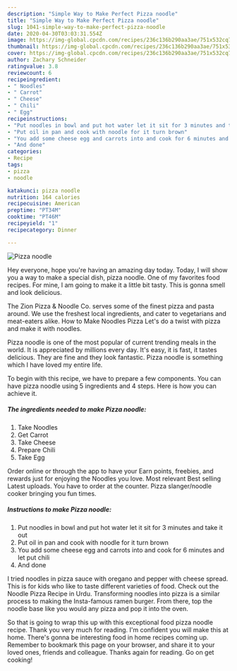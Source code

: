 ```yaml
---
description: "Simple Way to Make Perfect Pizza noodle"
title: "Simple Way to Make Perfect Pizza noodle"
slug: 1041-simple-way-to-make-perfect-pizza-noodle
date: 2020-04-30T03:03:31.554Z
image: https://img-global.cpcdn.com/recipes/236c136b290aa3ae/751x532cq70/pizza-noodle-recipe-main-photo.jpg
thumbnail: https://img-global.cpcdn.com/recipes/236c136b290aa3ae/751x532cq70/pizza-noodle-recipe-main-photo.jpg
cover: https://img-global.cpcdn.com/recipes/236c136b290aa3ae/751x532cq70/pizza-noodle-recipe-main-photo.jpg
author: Zachary Schneider
ratingvalue: 3.8
reviewcount: 6
recipeingredient:
- " Noodles"
- " Carrot"
- " Cheese"
- " Chili"
- " Egg"
recipeinstructions:
- "Put noodles in bowl and put hot water let it sit for 3 minutes and take it out"
- "Put oil in pan and cook with noodle for it turn brown"
- "You add some cheese egg and carrots into and cook for 6 minutes and let put chili"
- "And done"
categories:
- Recipe
tags:
- pizza
- noodle

katakunci: pizza noodle 
nutrition: 164 calories
recipecuisine: American
preptime: "PT34M"
cooktime: "PT46M"
recipeyield: "1"
recipecategory: Dinner

---
```



![Pizza noodle](https://img-global.cpcdn.com/recipes/236c136b290aa3ae/751x532cq70/pizza-noodle-recipe-main-photo.jpg)

Hey everyone, hope you're having an amazing day today. Today, I will show you a way to make a special dish, pizza noodle. One of my favorites food recipes. For mine, I am going to make it a little bit tasty. This is gonna smell and look delicious.

The Zion Pizza &amp; Noodle Co. serves some of the finest pizza and pasta around. We use the freshest local ingredients, and cater to vegetarians and meat-eaters alike. How to Make Noodles Pizza Let&#39;s do a twist with pizza and make it with noodles.

Pizza noodle is one of the most popular of current trending meals in the world. It is appreciated by millions every day. It's easy, it is fast, it tastes delicious. They are fine and they look fantastic. Pizza noodle is something which I have loved my entire life.


To begin with this recipe, we have to prepare a few components. You can have pizza noodle using 5 ingredients and 4 steps. Here is how you can achieve it.

<!--inarticleads1-->

##### The ingredients needed to make Pizza noodle:

1. Take  Noodles
1. Get  Carrot
1. Take  Cheese
1. Prepare  Chili
1. Take  Egg


Order online or through the app to have your Earn points, freebies, and rewards just for enjoying the Noodles you love. Most relevant Best selling Latest uploads. You have to order at the counter. Pizza slanger/noodle cooker bringing you fun times. 

<!--inarticleads2-->

##### Instructions to make Pizza noodle:

1. Put noodles in bowl and put hot water let it sit for 3 minutes and take it out
1. Put oil in pan and cook with noodle for it turn brown
1. You add some cheese egg and carrots into and cook for 6 minutes and let put chili
1. And done


I tried noodles in pizza sauce with oregano and pepper with cheese spread. This is for kids who like to taste different varieties of food. Check out the Noodle Pizza Recipe in Urdu. Transforming noodles into pizza is a similar process to making the Insta-famous ramen burger. From there, top the noodle base like you would any pizza and pop it into the oven. 

So that is going to wrap this up with this exceptional food pizza noodle recipe. Thank you very much for reading. I'm confident you will make this at home. There's gonna be interesting food in home recipes coming up. Remember to bookmark this page on your browser, and share it to your loved ones, friends and colleague. Thanks again for reading. Go on get cooking!
